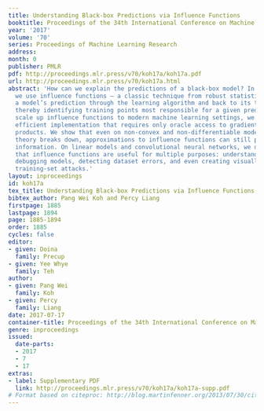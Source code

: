 ```yaml
---
title: Understanding Black-box Predictions via Influence Functions
booktitle: Proceedings of the 34th International Conference on Machine Learning
year: '2017'
volume: '70'
series: Proceedings of Machine Learning Research
address: 
month: 0
publisher: PMLR
pdf: http://proceedings.mlr.press/v70/koh17a/koh17a.pdf
url: http://proceedings.mlr.press/v70/koh17a.html
abstract: 'How can we explain the predictions of a black-box model? In this paper,
  we use influence functions — a classic technique from robust statistics — to trace
  a model’s prediction through the learning algorithm and back to its training data,
  thereby identifying training points most responsible for a given prediction. To
  scale up influence functions to modern machine learning settings, we develop a simple,
  efficient implementation that requires only oracle access to gradients and Hessian-vector
  products. We show that even on non-convex and non-differentiable models where the
  theory breaks down, approximations to influence functions can still provide valuable
  information. On linear models and convolutional neural networks, we demonstrate
  that influence functions are useful for multiple purposes: understanding model behavior,
  debugging models, detecting dataset errors, and even creating visually-indistinguishable
  training-set attacks.'
layout: inproceedings
id: koh17a
tex_title: Understanding Black-box Predictions via Influence Functions
bibtex_author: Pang Wei Koh and Percy Liang
firstpage: 1885
lastpage: 1894
page: 1885-1894
order: 1885
cycles: false
editor:
- given: Doina
  family: Precup
- given: Yee Whye
  family: Teh
author:
- given: Pang Wei
  family: Koh
- given: Percy
  family: Liang
date: 2017-07-17
container-title: Proceedings of the 34th International Conference on Machine Learning
genre: inproceedings
issued:
  date-parts:
  - 2017
  - 7
  - 17
extras:
- label: Supplementary PDF
  link: http://proceedings.mlr.press/v70/koh17a/koh17a-supp.pdf
# Format based on citeproc: http://blog.martinfenner.org/2013/07/30/citeproc-yaml-for-bibliographies/
---
```

